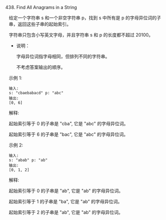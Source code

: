 438. Find All Anagrams in a String

给定一个字符串 s 和一个非空字符串 p，找到 s 中所有是 p 的字母异位词的子串，返回这些子串的起始索引。

字符串只包含小写英文字母，并且字符串 s 和 p 的长度都不超过 20100。

+ 说明：

  字母异位词指字母相同，但排列不同的字符串。
  
  不考虑答案输出的顺序。
 
示例 1: 

``` 
输入:
s: "cbaebabacd" p: "abc"
输出:
[0, 6]
```

解释:

起始索引等于 0 的子串是 "cba", 它是 "abc" 的字母异位词。

起始索引等于 6 的子串是 "bac", 它是 "abc" 的字母异位词。

示例 2:
```
输入:
s: "abab" p: "ab"
输出:
[0, 1, 2]
```

解释:

起始索引等于 0 的子串是 "ab", 它是 "ab" 的字母异位词。

起始索引等于 1 的子串是 "ba", 它是 "ab" 的字母异位词。

起始索引等于 2 的子串是 "ab", 它是 "ab" 的字母异位词。
